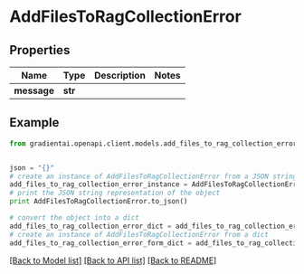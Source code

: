 # AddFilesToRagCollectionError


## Properties
Name | Type | Description | Notes
------------ | ------------- | ------------- | -------------
**message** | **str** |  | 

## Example

```python
from gradientai.openapi.client.models.add_files_to_rag_collection_error import AddFilesToRagCollectionError


json = "{}"
# create an instance of AddFilesToRagCollectionError from a JSON string
add_files_to_rag_collection_error_instance = AddFilesToRagCollectionError.from_json(json)
# print the JSON string representation of the object
print AddFilesToRagCollectionError.to_json()

# convert the object into a dict
add_files_to_rag_collection_error_dict = add_files_to_rag_collection_error_instance.to_dict()
# create an instance of AddFilesToRagCollectionError from a dict
add_files_to_rag_collection_error_form_dict = add_files_to_rag_collection_error.from_dict(add_files_to_rag_collection_error_dict)
```
[[Back to Model list]](../README.md#documentation-for-models) [[Back to API list]](../README.md#documentation-for-api-endpoints) [[Back to README]](../README.md)



